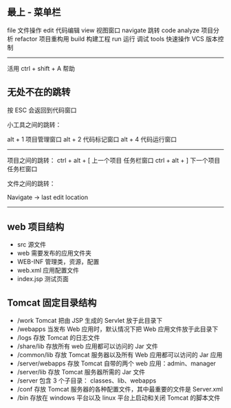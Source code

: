 ## 最上 - 菜单栏

file 文件操作
edit 代码编辑
view 视图窗口
navigate 跳转
code
analyze 项目分析
refactor 项目重构用
build 构建工程
run 运行 调试
tools 快速操作
VCS 版本控制

---

活用 ctrl + shift + A 帮助

## 无处不在的跳转

按 ESC 会返回到代码窗口

小工具之间的跳转：

alt + 1 项目管理窗口
alt + 2 代码标记窗口
alt + 4 代码运行窗口

---

项目之间的跳转：
ctrl + alt + [ 上一个项目 任务栏窗口
ctrl + alt + ] 下一个项目 任务栏窗口

文件之间的跳转：

Navigate -> last edit location

---

## web 项目结构

- src 源文件
- web 需要发布的应用文件夹
- WEB-INF 管理类，资源，配置
- web.xml 应用配置文件
- index.jsp 测试页面

## Tomcat 固定目录结构

- /work Tomcat 把由 JSP 生成的 Servlet 放于此目录下
- /webapps 当发布 Web 应用时，默认情况下把 Web 应用文件放于此目录下
- /logs 存放 Tomcat 的日志文件
- /share/lib 存放所有 web 应用都可以访问的 Jar 文件
- /common/lib 存放 Tomcat 服务器以及所有 Web 应用都可以访问的 Jar 应用
- /server/webapps 存放 Tomcat 自带的两个 web 应用：admin、manager
- /server/lib 存放 Tomcat 服务器所需的 Jar 文件
- /server 包含 3 个子目录： classes、lib、webapps
- /conf 存放 Tomcat 服务器的各种配置文件，其中最重要的文件是 Server.xml
- /bin 存放在 windows 平台以及 linux 平台上启动和关闭 Tomcat 的脚本文件
